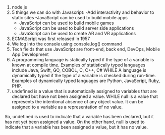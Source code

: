 1. node js
2. 5 things we can do with Javascript:
   -Add interactivity and behavior to static sites
   -JavaScript can be used to build mobile apps
   - JavaScript can be used to build mobile games
   - JavaScript can be used to build server side applications 
   - JavaScript can be used to create AR and VR applications
3. ECMAScript was first released in 1957
4. We log into the console using console.log() command
5. Tech fields that use JavaScript are front-end, back end, DevOps, Mobile App Development
6. A programming language is statically typed if the type of a variable is known at compile time. Examples of statistically typed languages include Java, Swift, GO, COBOL, C, C++, C#
              WHILE
 A language is dynamically typed if the type of a variable is checked during run-time. Examples of dynamically typed languages are Python, JavaScript, Ruby, PHP.
 7. undefined is a value that is automatically assigned to variables that are declared but have not been assigned a value.
                                       WHILE
   null is a value that represents the intentional absence of any object value. It can be assigned to a variable as a representation of no value.

So, undefined is used to indicate that a variable has been declared, but it has not yet been assigned a value. On the other hand, null is used to indicate that a variable has been assigned a value, but it has no value.


